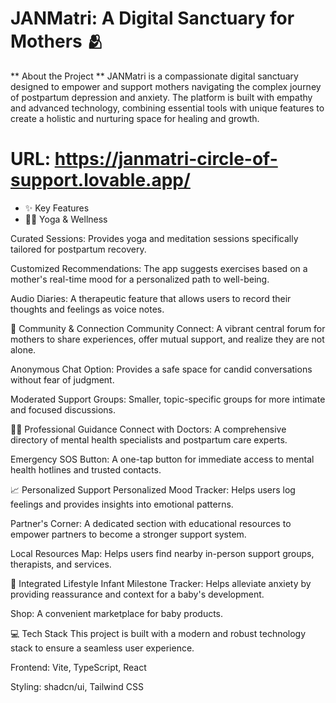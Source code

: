# JANMatri: A Digital Sanctuary for Mothers 🫂

** About the Project **
JANMatri is a compassionate digital sanctuary designed to empower and support mothers navigating the complex journey of postpartum depression and anxiety. The platform is built with empathy and advanced technology, combining essential tools with unique features to create a holistic and nurturing space for healing and growth.

# URL: https://janmatri-circle-of-support.lovable.app/

* ✨ Key Features
* 🧘‍♀️ Yoga & Wellness
  
Curated Sessions: Provides yoga and meditation sessions specifically tailored for postpartum recovery.

Customized Recommendations: The app suggests exercises based on a mother's real-time mood for a personalized path to well-being.

Audio Diaries: A therapeutic feature that allows users to record their thoughts and feelings as voice notes.

💬 Community & Connection
Community Connect: A vibrant central forum for mothers to share experiences, offer mutual support, and realize they are not alone.

Anonymous Chat Option: Provides a safe space for candid conversations without fear of judgment.

Moderated Support Groups: Smaller, topic-specific groups for more intimate and focused discussions.

👩‍⚕️ Professional Guidance
Connect with Doctors: A comprehensive directory of mental health specialists and postpartum care experts.

Emergency SOS Button: A one-tap button for immediate access to mental health hotlines and trusted contacts.

📈 Personalized Support
Personalized Mood Tracker: Helps users log feelings and provides insights into emotional patterns.

Partner's Corner: A dedicated section with educational resources to empower partners to become a stronger support system.

Local Resources Map: Helps users find nearby in-person support groups, therapists, and services.

🛒 Integrated Lifestyle
Infant Milestone Tracker: Helps alleviate anxiety by providing reassurance and context for a baby's development.

Shop: A convenient marketplace for baby products.

💻 Tech Stack
This project is built with a modern and robust technology stack to ensure a seamless user experience.

Frontend: Vite, TypeScript, React

Styling: shadcn/ui, Tailwind CSS


